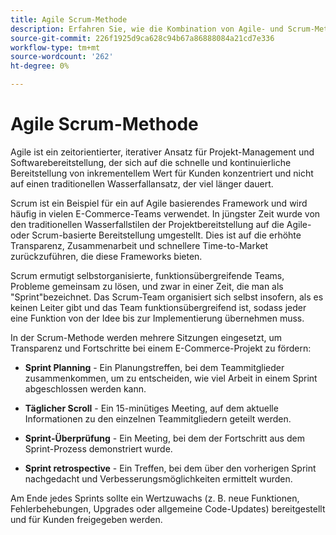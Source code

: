 ```yaml
---
title: Agile Scrum-Methode
description: Erfahren Sie, wie die Kombination von Agile- und Scrum-Methoden Ihr E-Commerce-Projekt beschleunigen kann.
source-git-commit: 226f1925d9ca628c94b67a86888084a21cd7e336
workflow-type: tm+mt
source-wordcount: '262'
ht-degree: 0%

---
```



# Agile Scrum-Methode

Agile ist ein zeitorientierter, iterativer Ansatz für Projekt-Management und Softwarebereitstellung, der sich auf die schnelle und kontinuierliche Bereitstellung von inkrementellem Wert für Kunden konzentriert und nicht auf einen traditionellen Wasserfallansatz, der viel länger dauert.

Scrum ist ein Beispiel für ein auf Agile basierendes Framework und wird häufig in vielen E-Commerce-Teams verwendet. In jüngster Zeit wurde von den traditionellen Wasserfallstilen der Projektbereitstellung auf die Agile- oder Scrum-basierte Bereitstellung umgestellt. Dies ist auf die erhöhte Transparenz, Zusammenarbeit und schnellere Time-to-Market zurückzuführen, die diese Frameworks bieten.

Scrum ermutigt selbstorganisierte, funktionsübergreifende Teams, Probleme gemeinsam zu lösen, und zwar in einer Zeit, die man als &quot;Sprint&quot;bezeichnet. Das Scrum-Team organisiert sich selbst insofern, als es keinen Leiter gibt und das Team funktionsübergreifend ist, sodass jeder eine Funktion von der Idee bis zur Implementierung übernehmen muss.

In der Scrum-Methode werden mehrere Sitzungen eingesetzt, um Transparenz und Fortschritte bei einem E-Commerce-Projekt zu fördern:

- **Sprint Planning** - Ein Planungstreffen, bei dem Teammitglieder zusammenkommen, um zu entscheiden, wie viel Arbeit in einem Sprint abgeschlossen werden kann.

- **Täglicher Scroll** - Ein 15-minütiges Meeting, auf dem aktuelle Informationen zu den einzelnen Teammitgliedern geteilt werden.

- **Sprint-Überprüfung** - Ein Meeting, bei dem der Fortschritt aus dem Sprint-Prozess demonstriert wurde.

- **Sprint retrospective** - Ein Treffen, bei dem über den vorherigen Sprint nachgedacht und Verbesserungsmöglichkeiten ermittelt wurden.

Am Ende jedes Sprints sollte ein Wertzuwachs (z. B. neue Funktionen, Fehlerbehebungen, Upgrades oder allgemeine Code-Updates) bereitgestellt und für Kunden freigegeben werden.
